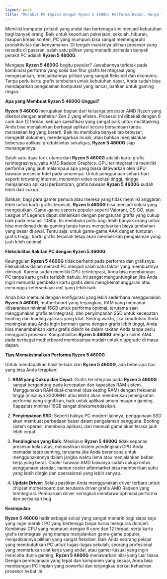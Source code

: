 ```yaml
---
layout: post
title: "Merakit PC Impian dengan Ryzen 5 4600G: Performa Hebat, Harga Terjangkau"
---
```


Memiliki komputer pribadi yang andal dan bertenaga kini menjadi kebutuhan bagi banyak orang. Baik untuk keperluan pekerjaan, sekolah, hiburan, maupun kreasi konten, PC yang mumpuni bisa sangat memengaruhi produktivitas dan kenyamanan. Di tengah maraknya pilihan prosesor yang tersedia di pasaran, salah satu pilihan yang menarik perhatian banyak perakit PC adalah **Ryzen 5 4600G**.

Mengapa **Ryzen 5 4600G** begitu populer? Jawabannya terletak pada kombinasi performa yang solid dan fitur grafis terintegrasi yang mengesankan, menjadikannya pilihan yang sangat fleksibel dan ekonomis. Tanpa perlu kartu grafis tambahan untuk kebutuhan dasar, Anda sudah bisa mendapatkan pengalaman komputasi yang lancar, bahkan untuk gaming ringan.

**Apa yang Membuat Ryzen 5 4600G Unggul?**

**Ryzen 5 4600G** merupakan bagian dari keluarga prosesor AMD Ryzen yang dikenal dengan arsitektur Zen 2 yang efisien. Prosesor ini dibekali dengan 6 core dan 12 thread, sebuah spesifikasi yang sangat baik untuk multitasking. Anda bisa menjalankan berbagai aplikasi secara bersamaan tanpa merasakan lag yang berarti. Baik itu membuka banyak tab browser, mengedit dokumen, mendengarkan musik, atau bahkan menjalankan beberapa aplikasi produktivitas sekaligus, **Ryzen 5 4600G** siap menanganinya.

Salah satu daya tarik utama dari **Ryzen 5 4600G** adalah kartu grafis terintegrasinya, yaitu AMD Radeon Graphics. GPU terintegrasi ini memiliki performa yang jauh melampaui apa yang biasa ditawarkan oleh GPU bawaan prosesor Intel pada umumnya. Untuk penggunaan sehari-hari seperti browsing internet, menonton video resolusi tinggi, hingga menjalankan aplikasi perkantoran, grafis bawaan **Ryzen 5 4600G** sudah lebih dari cukup.

Bahkan, bagi para gamer pemula atau mereka yang tidak memiliki anggaran lebih untuk kartu grafis terpisah, **Ryzen 5 4600G** bisa menjadi solusi yang mengejutkan. Game-game esports populer seperti Valorant, CS:GO, atau League of Legends dapat dimainkan dengan pengaturan grafis yang cukup baik pada resolusi 1080p. Ini membuka pintu bagi lebih banyak orang untuk bisa menikmati dunia gaming tanpa harus mengeluarkan biaya tambahan yang besar di awal. Tentu saja, untuk game-game AAA dengan tuntutan grafis tinggi, kartu grafis terpisah tetap akan memberikan pengalaman yang jauh lebih optimal.

**Fleksibilitas Rakitan PC dengan Ryzen 5 4600G**

Keunggulan **Ryzen 5 4600G** tidak berhenti pada performa dan grafisnya. Fleksibilitas dalam merakit PC menjadi salah satu faktor yang membuatnya diminati. Karena sudah memiliki GPU terintegrasi, Anda bisa membangun PC tanpa kartu grafis terlebih dahulu. Ini sangat menguntungkan jika Anda ingin menunda pembelian kartu grafis demi menghemat anggaran atau menunggu ketersediaan unit yang lebih baik.

Anda bisa memulai dengan konfigurasi yang lebih sederhana menggunakan **Ryzen 5 4600G**, motherboard yang terjangkau, RAM yang memadai (disarankan minimal 16GB untuk performa optimal, terutama saat menggunakan grafis terintegrasi), dan penyimpanan SSD untuk kecepatan booting dan loading aplikasi yang kilat. Seiring waktu, jika kebutuhan Anda meningkat atau Anda ingin bermain game dengan grafis lebih tinggi, Anda bisa menambahkan kartu grafis diskrit ke dalam rakitan Anda tanpa perlu mengganti prosesor. Kompatibilitas **Ryzen 5 4600G** dengan soket AM4 pada berbagai motherboard membuatnya mudah untuk diupgrade di masa depan.

**Tips Memaksimalkan Performa Ryzen 5 4600G**

Untuk mendapatkan hasil terbaik dari **Ryzen 5 4600G**, ada beberapa tips yang bisa Anda terapkan:

1.  **RAM yang Cukup dan Cepat**: Grafis terintegrasi pada **Ryzen 5 4600G** sangat bergantung pada kecepatan dan kapasitas RAM sistem. Menggunakan RAM dual-channel (dua keping RAM) dengan frekuensi tinggi (misalnya 3200MHz atau lebih) akan memberikan peningkatan performa yang signifikan, baik untuk aplikasi umum maupun gaming. Kapasitas minimal 16GB sangat direkomendasikan.

2.  **Penyimpanan SSD**: Seperti halnya PC modern lainnya, penggunaan SSD akan membuat perbedaan besar dalam pengalaman pengguna. Booting sistem operasi, membuka aplikasi, dan memuat game akan terasa jauh lebih cepat.

3.  **Pendinginan yang Baik**: Meskipun **Ryzen 5 4600G** tidak sepanas prosesor kelas atas, memastikan sistem pendinginan CPU Anda memadai tetap penting, terutama jika Anda berencana untuk menggunakannya dalam jangka waktu lama atau menjalankan beban kerja yang berat. Cooler bawaan AMD biasanya sudah cukup untuk penggunaan standar, namun cooler aftermarket bisa memberikan suhu yang lebih dingin dan operasional yang lebih senyap.

4.  **Update Driver**: Selalu pastikan Anda menggunakan driver terbaru untuk chipset motherboard dan terutama driver grafis AMD Radeon yang terintegrasi. Pembaruan driver seringkali membawa optimasi performa dan perbaikan bug.

**Kesimpulan**

**Ryzen 5 4600G** hadir sebagai solusi yang sangat menarik bagi siapa saja yang ingin merakit PC yang bertenaga tanpa harus menguras dompet. Kombinasi CPU yang mumpuni dengan 6 core dan 12 thread, serta kartu grafis terintegrasi yang mampu menjalankan game-game populer, menjadikannya pilihan yang sangat fleksibel. Baik Anda seorang pelajar yang membutuhkan PC untuk tugas-tugas sekolah, seorang profesional yang memerlukan alat kerja yang andal, atau gamer kasual yang ingin mencoba dunia gaming, **Ryzen 5 4600G** menawarkan nilai yang luar biasa. Dengan perencanaan yang tepat dan komponen yang sesuai, Anda bisa membangun PC impian yang powerful dan terjangkau berkat kehadiran prosesor hebat ini.
